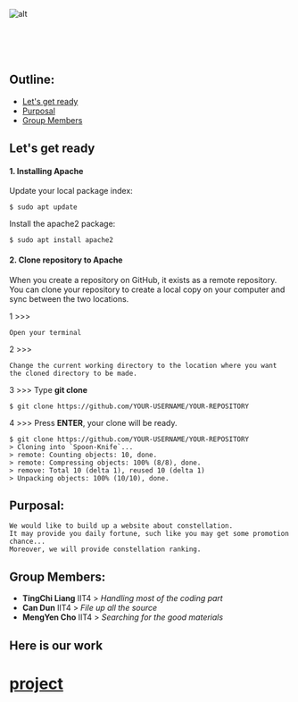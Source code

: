 ![alt](https://www.slurp-ramen.com/wp-content/uploads/2017/06/hello.png)
</br>
</br>
</br>
</br>
</br>

## Outline:
* [Let's get ready](#Let's-get-ready)
* [Purposal](#Purposal)
* [Group Members](#Group-Members)


## Let's get ready
#### 1. Installing Apache
Update your local package index:

```
$ sudo apt update
```
Install the apache2 package:

```
$ sudo apt install apache2
```
#### 2. Clone repository to Apache
When you create a repository on GitHub, it exists as a remote repository. 
You can clone your repository to create a local copy on your computer and sync between the two locations.

1 >>>
```
Open your terminal
```
2 >>>
```
Change the current working directory to the location where you want the cloned directory to be made.
```
3 >>>
Type **git clone**
```
$ git clone https://github.com/YOUR-USERNAME/YOUR-REPOSITORY
```
4 >>>
Press **ENTER**, your clone will be ready.
```
$ git clone https://github.com/YOUR-USERNAME/YOUR-REPOSITORY
> Cloning into `Spoon-Knife`...
> remote: Counting objects: 10, done.
> remote: Compressing objects: 100% (8/8), done.
> remove: Total 10 (delta 1), reused 10 (delta 1)
> Unpacking objects: 100% (10/10), done.
```

## Purposal:
    We would like to build up a website about constellation.
    It may provide you daily fortune, such like you may get some promotion chance...
    Moreover, we will provide constellation ranking.



## Group Members:

* **TingChi Liang**  IIT4  > *Handling most of the coding part*
* **Can Dun**        IIT4  > *File up all the source*
* **MengYen Cho**    IIT4  > *Searching for the good materials*


## Here is our work
# [project](https://github.com/TKUIITFCChang/POSS107G07/blob/master/index.php)
